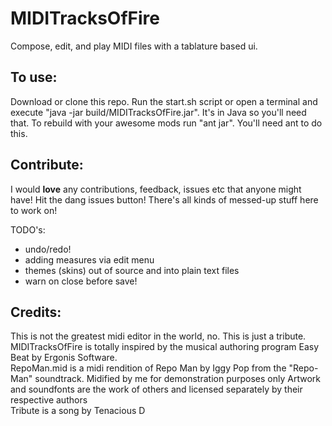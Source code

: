 # MIDITracksOfFire

Compose, edit, and play MIDI files with a tablature based ui.

## To use:
Download or clone this repo. Run the start.sh script or open a terminal and execute "java -jar build/MIDITracksOfFire.jar". It's in Java so you'll need that.
To rebuild with your awesome mods run "ant jar". You'll need ant to do this.

## Contribute:
I would **love** any contributions, feedback, issues etc that anyone might have! Hit the dang issues button! There's all kinds of messed-up stuff here to work on!

TODO's:
- undo/redo!
- adding measures via edit menu
- themes (skins) out of source and into plain text files
- warn on close before save!

## Credits:
This is not the greatest midi editor in the world, no. This is just a tribute.
MIDITracksOfFire is totally inspired by the musical authoring program Easy Beat by Ergonis Software.\
RepoMan.mid is a midi rendition of Repo Man by Iggy Pop from the "Repo-Man" soundtrack. Midified by me for demonstration purposes only
Artwork and soundfonts are the work of others and licensed separately by their respective authors\
Tribute is a song by Tenacious D
